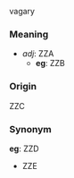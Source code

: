 vagary
### Meaning
+ _adj_: ZZA
    + __eg__: ZZB

### Origin

ZZC

### Synonym

__eg__: ZZD

+ ZZE



